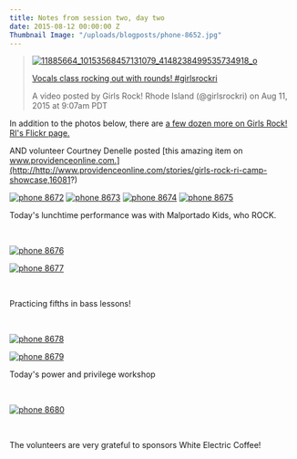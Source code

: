 ```yaml
---
title: Notes from session two, day two
date: 2015-08-12 00:00:00 Z
Thumbnail Image: "/uploads/blogposts/phone-8652.jpg"
---
```


> [![11885664_10153568457131079_4148238499535734918_o](/uploads/blogposts/11885664_10153568457131079_4148238499535734918_o.jpg)](http://girlsrockri.org/wp-content/uploads/2015/08/11885664_10153568457131079_4148238499535734918_o.jpg)
> 
> [Vocals class rocking out with rounds! #girlsrockri](https://instagram.com/p/6P8t5QCvbO/)
> 
> A video posted by Girls Rock! Rhode Island (@girlsrockri) on Aug 11, 2015 at 9:07am PDT

<script src="//platform.instagram.com/en_US/embeds.js" async defer="defer"></script>

In addition to the photos below, there are [a few dozen more on Girls Rock! RI's Flickr page.](http://www.flickr.com/photos/girlsrockri/sets/72157657129476711)

AND volunteer Courtney Denelle posted [this amazing item on www.providenceonline.com.](http://http://www.providenceonline.com/stories/girls-rock-ri-camp-showcase,16081?)

[![phone 8672](/uploads/blogposts/phone-8672.jpg)](http://girlsrockri.org/wp-content/uploads/2015/08/phone-8672.jpg) [![phone 8673](/uploads/blogposts/phone-8673.jpg)](http://girlsrockri.org/wp-content/uploads/2015/08/phone-8673.jpg) [![phone 8674](/uploads/blogposts/phone-8674.jpg)](http://girlsrockri.org/wp-content/uploads/2015/08/phone-8674.jpg) [![phone 8675](/uploads/blogposts/phone-8675.jpg)](http://girlsrockri.org/wp-content/uploads/2015/08/phone-8675.jpg)

Today's lunchtime performance was with Malportado Kids, who ROCK.

 

[![phone 8676](/uploads/blogposts/phone-8676.jpg)](http://girlsrockri.org/wp-content/uploads/2015/08/phone-8676.jpg)

[![phone 8677](/uploads/blogposts/phone-8677.jpg)](http://girlsrockri.org/wp-content/uploads/2015/08/phone-8677.jpg)

 

Practicing fifths in bass lessons!

 

[![phone 8678](/uploads/blogposts/phone-8678.jpg)](http://girlsrockri.org/wp-content/uploads/2015/08/phone-8678.jpg)

[![phone 8679](/uploads/blogposts/phone-8679.jpg)](http://girlsrockri.org/wp-content/uploads/2015/08/phone-8679.jpg)

Today's power and privilege workshop

 

[![phone 8680](/uploads/blogposts/phone-8680.jpg)](http://girlsrockri.org/wp-content/uploads/2015/08/phone-8680.jpg)

 

The volunteers are very grateful to sponsors White Electric Coffee!
